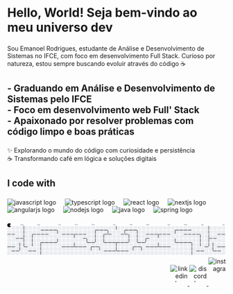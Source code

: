 <h1 align="left">Hello, World! Seja bem-vindo ao meu universo dev</h1>

###

<p align="left">Sou Emanoel Rodrigues, estudante de Análise e Desenvolvimento de Sistemas no IFCE, com foco em desenvolvimento Full Stack. Curioso por natureza, estou sempre buscando evoluir através do código ☕</p>

###

<h2 align="left">- Graduando em Análise e Desenvolvimento de Sistemas pelo IFCE  <br>- Foco em desenvolvimento web Full' Stack  <br>- Apaixonado por resolver problemas com código limpo e boas práticas</h2>

###

<p align="left">✨ Explorando o mundo do código com curiosidade e persistência  <br>☕ Transformando café em lógica e soluções digitais</p>

###

<h2 align="left">I code with</h2>

###

<div align="left">
  <img src="https://cdn.jsdelivr.net/gh/devicons/devicon/icons/javascript/javascript-original.svg" style="height: 40px; max-height: 40px" alt="javascript logo" />
  <img width="12" />
  <img src="https://cdn.jsdelivr.net/gh/devicons/devicon/icons/typescript/typescript-original.svg" style="height: 40px; max-height: 40px;" alt="typescript logo" />
  <img width="12" />
  <img src="https://cdn.jsdelivr.net/gh/devicons/devicon/icons/react/react-original.svg" style="height: 40px; max-height: 40px" alt="react logo" />
  <img width="12" />
  <img src="https://cdn.jsdelivr.net/gh/devicons/devicon/icons/nextjs/nextjs-original.svg" style="height: 40px; max-height: 40px;" alt="nextjs logo" />
  <img width="12" />
  <img src="https://cdn.jsdelivr.net/gh/devicons/devicon/icons/angularjs/angularjs-original.svg" style="height: 40px; max-height: 40px" alt="angularjs logo" />
  <img width="12" />
  <img src="https://cdn.jsdelivr.net/gh/devicons/devicon/icons/nodejs/nodejs-original.svg" style="height: 40px; max-height: 40px" alt="nodejs logo" />
  <img width="12" />
  <img src="https://cdn.jsdelivr.net/gh/devicons/devicon/icons/java/java-original.svg" style="height: 40px; max-height: 40px" alt="java logo" />
  <img width="12" />
  <img src="https://cdn.jsdelivr.net/gh/devicons/devicon/icons/spring/spring-original.svg" style="height: 40px; max-height: 40px" alt="spring logo" />
</div>


###

<picture>
  <source media="(prefers-color-scheme: dark)" srcset="https://raw.githubusercontent.com/EmanoelRodrigues-darmlabs/EmanoelRodrigues-darmlabs/main/dist/pacman-contribution-graph-dark.svg">
  <source media="(prefers-color-scheme: light)" srcset="https://raw.githubusercontent.com/EmanoelRodrigues-darmlabs/EmanoelRodrigues-darmlabs/main/dist/pacman-contribution-graph.svg">
  <img alt="pacman contribution graph" src="https://raw.githubusercontent.com/EmanoelRodrigues-darmlabs/EmanoelRodrigues-darmlabs/main/dist/pacman-contribution-graph.svg">
</picture>

<div align="right">
  <a href="https://www.linkedin.com/in/emanoel-rodrigues-055710193/" target="_blank">
    <img src="https://raw.githubusercontent.com/maurodesouza/profile-readme-generator/master/src/assets/icons/social/linkedin/default.svg" width="40" height="40" alt="linkedin logo" style="display: inline-block;" />
  </a>
  
  <a href="https://discord.com/users/442078234499219456" target="_blank">
    <img src="https://raw.githubusercontent.com/maurodesouza/profile-readme-generator/master/src/assets/icons/social/discord/default.svg" width="40" height="40" alt="discord logo" style="display: inline-block;" />
  </a>
  
  <a href="https://www.instagram.com/emanuellegario/" target="_blank">
    <img src="https://raw.githubusercontent.com/maurodesouza/profile-readme-generator/master/src/assets/icons/social/instagram/default.svg" width="40" height="40" alt="instagram logo" style="display: inline-block;" />
  </a>
</div>


